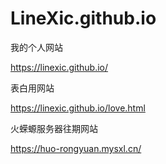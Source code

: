 # LineXic.github.io

我的个人网站

https://linexic.github.io/

表白用网站

https://linexic.github.io/love.html

火蝾螈服务器往期网站

https://huo-rongyuan.mysxl.cn/

